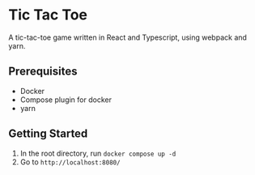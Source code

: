 # Tic Tac Toe

A tic-tac-toe game written in React and Typescript, using webpack and yarn.

## Prerequisites

- Docker
- Compose plugin for docker
- yarn

## Getting Started

1. In the root directory, run `docker compose up -d`
2. Go to `http://localhost:8080/`
